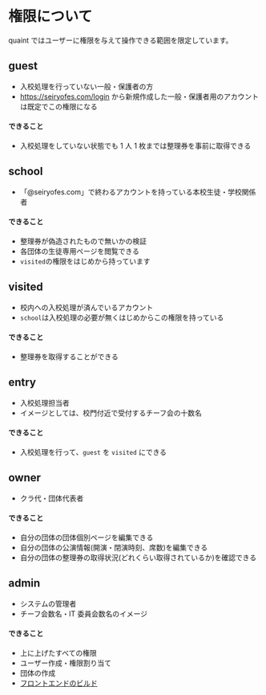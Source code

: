 # 権限について

quaint ではユーザーに権限を与えて操作できる範囲を限定しています。

## guest

- 入校処理を行っていない一般・保護者の方
- https://seiryofes.com/login から新規作成した一般・保護者用のアカウントは既定でこの権限になる

#### できること

- 入校処理をしていない状態でも 1 人 1 枚までは整理券を事前に取得できる

## school

- 「@seiryofes.com」で終わるアカウントを持っている本校生徒・学校関係者

#### できること

- 整理券が偽造されたもので無いかの検証
- 各団体の生徒専用ページを閲覧できる
- `visited`の権限をはじめから持っています

## visited

- 校内への入校処理が済んでいるアカウント
- `school`は入校処理の必要が無くはじめからこの権限を持っている

#### できること

- 整理券を取得することができる

## entry

- 入校処理担当者
- イメージとしては、校門付近で受付するチーフ会の十数名

#### できること

- 入校処理を行って、`guest` を `visited` にできる

## owner

- クラ代・団体代表者

#### できること

- 自分の団体の団体個別ページを編集できる
- 自分の団体の公演情報(開演・閉演時刻、席数)を編集できる
- 自分の団体の整理券の取得状況(どれくらい取得されているか)を確認できる

## admin

- システムの管理者
- チーフ会数名・IT 委員会数名のイメージ

#### できること

- 上に上げたすべての権限
- ユーザー作成・権限割り当て
- 団体の作成
- [フロントエンドのビルド](/admin/build_frontend)
